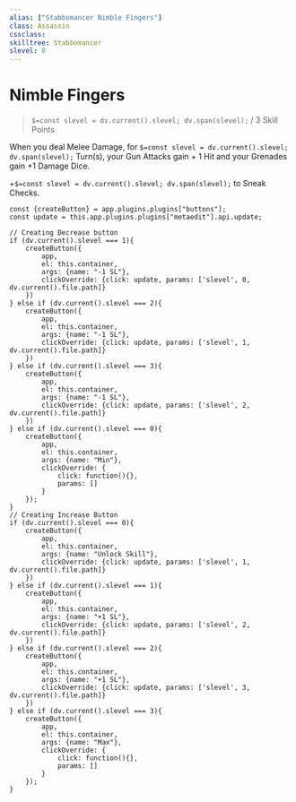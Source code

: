 ```yaml
---
alias: ["Stabbomancer Nimble Fingers"]
class: Assassin
cssclass: 
skilltree: Stabbomancer
slevel: 0
---
```

# Nimble Fingers
> `$=const slevel = dv.current().slevel; dv.span(slevel);` / 3 Skill Points

When you deal Melee Damage, for `$=const slevel = dv.current().slevel; dv.span(slevel);` Turn(s), your Gun Attacks gain + 1 Hit and your Grenades gain +1 Damage Dice.

+`$=const slevel = dv.current().slevel; dv.span(slevel);` to Sneak Checks.

```dataviewjs
const {createButton} = app.plugins.plugins["buttons"];
const update = this.app.plugins.plugins["metaedit"].api.update;

// Creating Decrease button
if (dv.current().slevel === 1){
    createButton({
        app,
        el: this.container,
        args: {name: "-1 SL"}, 
        clickOverride: {click: update, params: ['slevel', 0, dv.current().file.path]}
    })
} else if (dv.current().slevel === 2){
    createButton({
        app,
        el: this.container,
        args: {name: "-1 SL"}, 
        clickOverride: {click: update, params: ['slevel', 1, dv.current().file.path]}
    })
} else if (dv.current().slevel === 3){
    createButton({
        app,
        el: this.container,
        args: {name: "-1 SL"}, 
        clickOverride: {click: update, params: ['slevel', 2, dv.current().file.path]}
    })
} else if (dv.current().slevel === 0){
    createButton({
        app,
        el: this.container,
        args: {name: "Min"}, 
        clickOverride: {
            click: function(){},
            params: []
        }
    });
}
// Creating Increase Button
if (dv.current().slevel === 0){
    createButton({
        app,
        el: this.container,
        args: {name: "Unlock Skill"}, 
        clickOverride: {click: update, params: ['slevel', 1, dv.current().file.path]}
    })
} else if (dv.current().slevel === 1){
    createButton({
        app,
        el: this.container,
        args: {name: "+1 SL"}, 
        clickOverride: {click: update, params: ['slevel', 2, dv.current().file.path]}
    })
} else if (dv.current().slevel === 2){
    createButton({
        app,
        el: this.container,
        args: {name: "+1 SL"}, 
        clickOverride: {click: update, params: ['slevel', 3, dv.current().file.path]}
    })
} else if (dv.current().slevel === 3){
    createButton({
        app,
        el: this.container,
        args: {name: "Max"}, 
        clickOverride: {
            click: function(){},
            params: []
        }
    });
}
```